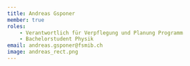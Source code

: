 ```yaml
---
title: Andreas Gsponer
member: true
roles:
    - Verantwortlich für Verpflegung und Planung Programm
    - Bachelorstudent Physik
email: andreas.gsponer@fsmib.ch
image: andreas_rect.png
---
```

